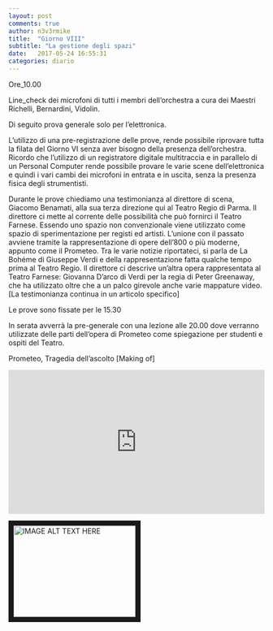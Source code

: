 ```yaml
---
layout: post
comments: true
author: n3v3rmike
title:  "Giorno VIII"
subtitle: "La gestione degli spazi"
date:   2017-05-24 16:55:31
categories: diario
---
```


Ore_10.00

Line_check dei microfoni di tutti i membri dell’orchestra a cura dei Maestri Richelli, Bernardini, Vidolin.

Di seguito prova generale solo per l’elettronica.

L’utilizzo di una pre-registrazione delle prove, rende possibile riprovare tutta la filata del Giorno VI senza aver bisogno della presenza dell’orchestra. Ricordo che l’utilizzo di un registratore digitale multitraccia e in parallelo di un Personal Computer rende possibile provare le varie scene dell’elettronica e quindi i vari cambi dei microfoni in entrata e in uscita, senza la presenza fisica degli strumentisti.

Durante le prove chiediamo una testimonianza al direttore di scena, Giacomo Benamati, alla sua terza direzione qui al Teatro Regio di Parma.
Il direttore ci mette al corrente delle possibilità che può fornirci il Teatro Farnese. Essendo uno spazio non convenzionale viene utilizzato come spazio di sperimentazione per registi ed artisti. L’unione con il passato avviene tramite la rappresentazione di opere dell’800 o più moderne, appunto come il Prometeo.
Tra le varie notizie riportateci, si parla de La Bohéme di Giuseppe Verdi e della rappresentazione fatta qualche tempo prima al Teatro Regio.
Il direttore ci descrive un’altra opera rappresentata al Teatro Farnese: Giovanna D’arco di Verdi per la regia di Peter Greenaway, che ha utilizzato oltre che a un palco girevole anche varie mappature video.
[La testimonianza continua in un articolo specifico]


Le prove sono fissate per le 15.30

In serata avverrà la pre-generale con una lezione alle 20.00 dove verranno utilizzate delle parti dell’opera di Prometeo come spiegazione per studenti e ospiti del Teatro.

Prometeo, Tragedia dell’ascolto [Making of]

<div style="position:relative;height:0;padding-bottom:56.25%"><iframe src="https://www.youtube.com/embed/L4G_YbusmXc?ecver=2" width="640" height="360" frameborder="0" style="position:absolute;width:100%;height:100%;left:0" allowfullscreen></iframe></div>

<a href="https://www.youtube.com/watch?v=L4G_YbusmXc&feature=youtu.be" target="_blank"><img src="https://www.youtube.com/watch?v=L4G_YbusmXc&feature=youtu.be"
alt="IMAGE ALT TEXT HERE" width="240" height="180" border="10" /></a>
